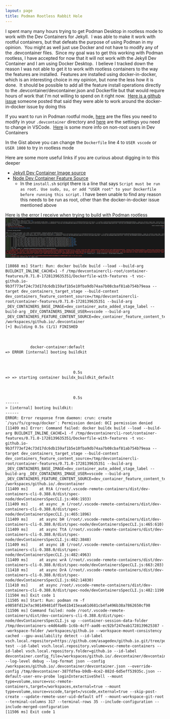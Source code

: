 ```yaml
---
layout: page
title: Podman Rootless Rabbit Hole
---
```


I spent many many hours trying to get Podman Desktop in rootless mode to work with the Dev Containers for Jekyll.  I was able to make it work with rootful containers, but that defeats the purpose of using Podman in my opinion.  You might as well just use Docker and not have to modify any of the .devcontainer files.  Since my goal was to get this working with Podman rootless, I have accepted for now that it will not work with the Jekyll Dev Container and I am using Docker Desktop.  I believe I tracked down the reason I was not able to get it to work with rootless containers to the way the features are installed.  Features are installed using docker-in-docker, which is an interesting choice in my opinion, but none the less how it is done.  It should be possible to add all the feature install operations directly to the .devcontainer/devcontainer.json and Dockerfile but that would require hours of work that I'm not willing to spend on it right now.  [Here is a github issue](https://github.com/microsoft/vscode-remote-release/issues/7915) someone posted that said they were able to work around the docker-in-docker issue by doing this

If you want to run in Podman rootful mode, [here](https://gist.github.com/asage-me/94a91dad022d62599dac835103d2316f) are the files you need to modify in your `.devcontainer` directory and [here](https://code.visualstudio.com/remote/advancedcontainers/docker-options#_podman) are the settings you need to change in VSCode.  [Here](https://code.visualstudio.com/remote/advancedcontainers/add-nonroot-user) is some more info on non-root users in Dev Containers

In the Gist above you can change the `Dockerfile` line 4 to `USER vscode` or `USER 1000` to try in rootless mode

Here are some more useful links if you are curious about digging in to this deeper
- [Jekyll Dev Container Image source](https://github.com/devcontainers/images/tree/main/src/jekyll)
- [Node Dev Container Feature Source](https://github.com/devcontainers/features/tree/main/src/node)
  - In the `install.sh` script there is a line that says `Script must be run as root. Use sudo, su, or add "USER root" to your Dockerfile before running this script.` I have been unable to find any reason this needs to be run as root, other than the docker-in-docker issue mentioned above

Here is the error I receive when trying to build with Podman rootless
  ![Podman Rootless Jekyll Error.png](/assets/img/vscode/podman-rootless-jekyll-error.png)
  ```text
  [10868 ms] Start: Run: docker buildx build --load --build-arg BUILDKIT_INLINE_CACHE=1 -f /tmp/devcontainercli-root/container-features/0.71.0-1728139635351/Dockerfile-with-features -t vsc-github.io-9b3f773ef24c73d17dc6db159af1b5e10fba9db74aa7b08cbaf81ab754b79eaa --target dev_containers_target_stage --build-context dev_containers_feature_content_source=/tmp/devcontainercli-root/container-features/0.71.0-1728139635351 --build-arg _DEV_CONTAINERS_BASE_IMAGE=dev_container_auto_added_stage_label --build-arg _DEV_CONTAINERS_IMAGE_USER=vscode --build-arg _DEV_CONTAINERS_FEATURE_CONTENT_SOURCE=dev_container_feature_content_temp /workspaces/github.io/.devcontainer
  [+] Building 0.5s (1/1) FINISHED                                                                                                                                                                                                                                                                    docker-container:default
  => ERROR [internal] booting buildkit                                                                                                                                                                                                                                                                                   0.5s
  => => starting container buildx_buildkit_default                                                                                                                                                                                                                                                                       0.5s
  ------
  > [internal] booting buildkit:
  ------
  ERROR: Error response from daemon: crun: create `/sys/fs/cgroup/docker`: Permission denied: OCI permission denied
  [11409 ms] Error: Command failed: docker buildx build --load --build-arg BUILDKIT_INLINE_CACHE=1 -f /tmp/devcontainercli-root/container-features/0.71.0-1728139635351/Dockerfile-with-features -t vsc-github.io-9b3f773ef24c73d17dc6db159af1b5e10fba9db74aa7b08cbaf81ab754b79eaa --target dev_containers_target_stage --build-context dev_containers_feature_content_source=/tmp/devcontainercli-root/container-features/0.71.0-1728139635351 --build-arg _DEV_CONTAINERS_BASE_IMAGE=dev_container_auto_added_stage_label --build-arg _DEV_CONTAINERS_IMAGE_USER=vscode --build-arg _DEV_CONTAINERS_FEATURE_CONTENT_SOURCE=dev_container_feature_content_temp /workspaces/github.io/.devcontainer
  [11409 ms]     at RtA (/root/.vscode-remote-containers/dist/dev-containers-cli-0.388.0/dist/spec-node/devContainersSpecCLI.js:466:1933)
  [11409 ms]     at async _m (/root/.vscode-remote-containers/dist/dev-containers-cli-0.388.0/dist/spec-node/devContainersSpecCLI.js:465:1896)
  [11409 ms]     at async bH (/root/.vscode-remote-containers/dist/dev-containers-cli-0.388.0/dist/spec-node/devContainersSpecCLI.js:465:610)
  [11409 ms]     at async TtA (/root/.vscode-remote-containers/dist/dev-containers-cli-0.388.0/dist/spec-node/devContainersSpecCLI.js:482:3848)
  [11409 ms]     at async iB (/root/.vscode-remote-containers/dist/dev-containers-cli-0.388.0/dist/spec-node/devContainersSpecCLI.js:482:4963)
  [11409 ms]     at async wrA (/root/.vscode-remote-containers/dist/dev-containers-cli-0.388.0/dist/spec-node/devContainersSpecCLI.js:663:203)
  [11410 ms]     at async DrA (/root/.vscode-remote-containers/dist/dev-containers-cli-0.388.0/dist/spec-node/devContainersSpecCLI.js:662:14830)
  [11410 ms]     at async /root/.vscode-remote-containers/dist/dev-containers-cli-0.388.0/dist/spec-node/devContainersSpecCLI.js:482:1190
  [11504 ms] Exit code 1
  [11505 ms] Start: Run: podman rm -f e9858fd12e7ac90149481df7be61b415eaa61d681cb4fa496b38a7862650cf98
  [11506 ms] Command failed: node /root/.vscode-remote-containers/dist/dev-containers-cli-0.388.0/dist/spec-node/devContainersSpecCLI.js up --container-session-data-folder /tmp/devcontainers-e4d64a0b-1c6b-4cff-aad6-ec92bf247eab1728139625387 --workspace-folder /workspaces/github.io --workspace-mount-consistency cached --gpu-availability detect --id-label vsch.local.repository=https://github.com/asagedev/github.io.git/tree/podman-test --id-label vsch.local.repository.volume=vsc-remote-containers --id-label vsch.local.repository.folder=github.io --id-label devcontainer.config_file=/workspaces/github.io/.devcontainer/devcontainer.json --log-level debug --log-format json --config /workspaces/github.io/.devcontainer/devcontainer.json --override-config /tmp/devcontainer-387fdfea-b9db-4ce2-882d-6d5eff53935c.json --default-user-env-probe loginInteractiveShell --mount type=volume,source=vsc-remote-containers,target=/workspaces,external=true --mount type=volume,source=vscode,target=/vscode,external=true --skip-post-create --update-remote-user-uid-default off --mount-workspace-git-root --terminal-columns 317 --terminal-rows 35 --include-configuration --include-merged-configuration
  [11506 ms] Exit code 1
  ```
